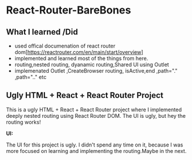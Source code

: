 
# React-Router-BareBones
## What I learned /Did
- used  offical documenation of react router dom[https://reactrouter.com/en/main/start/overview]
- implemented and learned  most of the things from here.
- routing,nested routing, dyanamic routing,Shared UI using Outlet 
- implemenated Outlet  ,CreateBrowser routing, isActive,end ,path="." ,path=".." etc 
##  Ugly HTML + React + React Router Project

This is a ugly HTML + React + React Router project where I implemented deeply nested routing using React Router DOM. The UI is ugly, but hey  the routing works!





**UI:**

The UI for this project is ugly. I didn't spend any time on it, because I was more focused on learning and  implementing the routing.Maybe in the next.